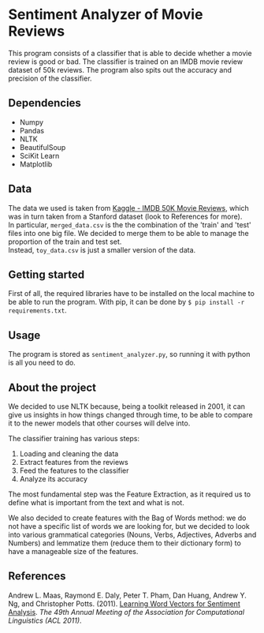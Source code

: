 
# Sentiment Analyzer of Movie Reviews
This program consists of a classifier that is able to decide whether a movie review is good or bad. The classifier is trained on an IMDB movie review dataset of 50k reviews. The program also spits out the accuracy and precision of the classifier.

## Dependencies
- Numpy
- Pandas
- NLTK
- BeautifulSoup
- SciKit Learn
- Matplotlib

## Data
The data we used is taken from [Kaggle - IMDB 50K Movie Reviews](https://www.kaggle.com/datasets/atulanandjha/imdb-50k-movie-reviews-test-your-bert/), which was in turn taken from a Stanford dataset (look to References for more).  
In particular, `merged_data.csv` is the the combination of the 'train' and 'test' files into one big file. We decided to merge them to be able to manage the proportion of the train and test set.  
Instead, `toy_data.csv` is just a smaller version of the data.

## Getting started
First of all, the required libraries have to be installed on the local machine to be able to run the program.
With pip, it can be done by 
`$ pip install -r requirements.txt`.

## Usage
The program is stored as `sentiment_analyzer.py`, so running it with python is all you need to do.

## About the project
We decided to use NLTK because, being a toolkit released in 2001, it can give us insights in how things changed through time, to be able to compare it to the newer models that other courses will delve into.

The classifier training has various steps:
1. Loading and cleaning the data
2. Extract features from the reviews
3. Feed the features to the classifier
4. Analyze its accuracy

The most fundamental step was the Feature Extraction, as it required us to define what is important from the text and what is not.

We also decided to create features with the Bag of Words method: we do not have a specific list of words we are looking for, but we decided to look into various grammatical categories (Nouns, Verbs, Adjectives, Adverbs and Numbers) and lemmatize them (reduce them to their dictionary form) to have a manageable size of the features.

## References
Andrew L. Maas, Raymond E. Daly, Peter T. Pham, Dan Huang, Andrew Y. Ng, and Christopher Potts. (2011). [Learning Word Vectors for Sentiment Analysis](https://ai.stanford.edu/~amaas/papers/wvSent_acl2011.pdf). _The 49th Annual Meeting of the Association for Computational Linguistics (ACL 2011)_.
